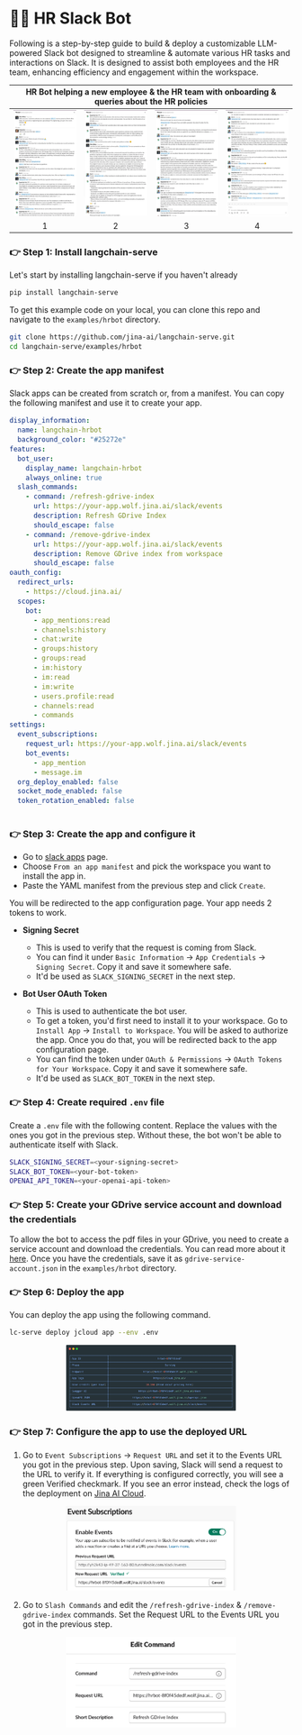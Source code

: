 # 🤖👔 HR Slack Bot

Following is a step-by-step guide to build & deploy a customizable LLM-powered Slack bot designed to streamline & automate various HR tasks and interactions on Slack. It is designed to assist both employees and the HR team, enhancing efficiency and engagement within the workspace.


<table align="center">
  <thead>
    <tr>
      <th colspan="4" style="text-align:center;">HR Bot helping a new employee & the HR team with onboarding & queries about the HR policies</th>
    </tr>
  </thead>
  <tbody>
    <tr>
      <td><img src="../../.github/images/slack-hrbot-thread-1.png" width="200"/></td>
      <td><img src="../../.github/images/slack-hrbot-thread-2.png" width="200"/></td>
      <td><img src="../../.github/images/slack-hrbot-thread-3.png" width="200"/></td>
      <td><img src="../../.github/images/slack-hrbot-thread-4.png" width="200"/></td>
    </tr>
    <tr>
      <td align="center">1</td>
      <td align="center">2</td>
      <td align="center">3</td>
      <td align="center">4</td>
    </tr>
  </tbody>
</table>


### 👉 Step 1: Install langchain-serve

Let's start by installing langchain-serve if you haven't already

```bash
pip install langchain-serve
```

To get this example code on your local, you can clone this repo and navigate to the `examples/hrbot` directory.

```bash
git clone https://github.com/jina-ai/langchain-serve.git
cd langchain-serve/examples/hrbot
```

### 👉 Step 2: Create the app manifest

Slack apps can be created from scratch or, from a manifest. You can copy the following manifest and use it to create your app.
```yaml
display_information:
  name: langchain-hrbot
  background_color: "#25272e"
features:
  bot_user:
    display_name: langchain-hrbot
    always_online: true
  slash_commands:
    - command: /refresh-gdrive-index
      url: https://your-app.wolf.jina.ai/slack/events
      description: Refresh GDrive Index
      should_escape: false
    - command: /remove-gdrive-index
      url: https://your-app.wolf.jina.ai/slack/events
      description: Remove GDrive index from workspace
      should_escape: false
oauth_config:
  redirect_urls:
    - https://cloud.jina.ai/
  scopes:
    bot:
      - app_mentions:read
      - channels:history
      - chat:write
      - groups:history
      - groups:read
      - im:history
      - im:read
      - im:write
      - users.profile:read
      - channels:read
      - commands
settings:
  event_subscriptions:
    request_url: https://your-app.wolf.jina.ai/slack/events
    bot_events:
      - app_mention
      - message.im
  org_deploy_enabled: false
  socket_mode_enabled: false
  token_rotation_enabled: false
                                                              
```

### 👉 Step 3: Create the app and configure it

- Go to [slack apps](https://api.slack.com/apps?new_app=1) page.
- Choose `From an app manifest` and pick the workspace you want to install the app in.
- Paste the YAML manifest from the previous step and click `Create`.

You will be redirected to the app configuration page. Your app needs 2 tokens to work.

- **Signing Secret**

    - This is used to verify that the request is coming from Slack. 
    - You can find it under `Basic Information` -> `App Credentials` -> `Signing Secret`. Copy it and save it somewhere safe. 
    - It'd be used as `SLACK_SIGNING_SECRET` in the next step.

- **Bot User OAuth Token**

    - This is used to authenticate the bot user. 
    - To get a token, you'd first need to install it to your workspace. Go to `Install App` -> `Install to Workspace`. You will be asked to authorize the app. Once you do that, you will be redirected back to the app configuration page. 
    - You can find the token under `OAuth & Permissions` -> `OAuth Tokens for Your Workspace`. Copy it and save it somewhere safe. 
    - It'd be used as `SLACK_BOT_TOKEN` in the next step.

### 👉 Step 4: Create required `.env` file

Create a `.env` file with the following content. Replace the values with the ones you got in the previous step. Without these, the bot won't be able to authenticate itself with Slack.

```bash
SLACK_SIGNING_SECRET=<your-signing-secret>
SLACK_BOT_TOKEN=<your-bot-token>
OPENAI_API_TOKEN=<your-openai-api-token>
```

### 👉 Step 5: Create your GDrive service account and download the credentials

To allow the bot to access the pdf files in your GDrive, you need to create a service account and download the credentials. You can read more about it [here](https://developers.google.com/identity/protocols/oauth2/service-account#creatinganaccount). Once you have the credentials, save it as `gdrive-service-account.json` in the `examples/hrbot` directory.

### 👉 Step 6: Deploy the app

You can deploy the app using the following command.

```bash
lc-serve deploy jcloud app --env .env
```

<p align="center">
  <img src="../../.github/images/slack-hrbot-deploy.png" alt="Slack Deploy" width="60%"/>
</p>

### 👉 Step 7: Configure the app to use the deployed URL

1. Go to `Event Subscriptions` -> `Request URL` and set it to the Events URL you got in the previous step. Upon saving, Slack will send a request to the URL to verify it. If everything is configured correctly, you will see a green Verified checkmark. If you see an error instead, check the logs of the deployment on [Jina AI Cloud](https://cloud.jina.ai/user/flows).

<p align="center">
  <img src="../../.github/images/slack-hrbot-requests-url.png" alt="Slack Request URL" width="60%"/>
</p>

2. Go to `Slash Commands` and edit the `/refresh-gdrive-index` & `/remove-gdrive-index` commands. Set the Request URL to the Events URL you got in the previous step. 

<p align="center">
  <img src="../../.github/images/slack-hrbot-slash-command.png" alt="Slack Slash Command" width="60%"/>
</p>
